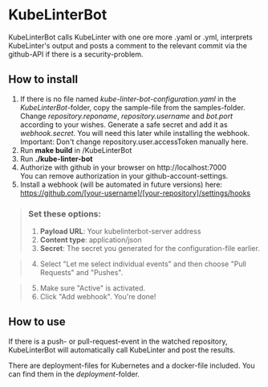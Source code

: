 # KubeLinterBot

KubeLinterBot calls KubeLinter with one ore more .yaml or .yml, interprets KubeLinter's output and posts a comment to the relevant commit via the github-API if there is a security-problem.

## How to install
1. If there is no file named _kube-linter-bot-configuration.yaml_ in the _KubeLinterBot_-folder, copy the sample-file from the samples-folder.
Change _repository.reponame_, _repository.username_ and _bot.port_ according to your wishes.
Generate a safe secret and add it as _webhook.secret_. You will need this later while installing the webhook.
Important: Don't change repository.user.accessToken manually here.
2. Run **make build** in /KubeLinterBot
3. Run **./kube-linter-bot**
4. Authorize with github in your browser on http://localhost:7000  
You can remove authorization in your github-account-settings.
5. Install a webhook (will be automated in future versions) here:
https://github.com/[your-username]/[your-repository]/settings/hooks  

>### Set these options:
>1. **Payload URL**: Your kubelinterbot-server address
>2. **Content type**: application/json
>3. **Secret**: The secret you generated for the configuration-file earlier.

>4. Select "Let me select individual events" and then choose "Pull Requests" and "Pushes".

>5. Make sure "Active" is activated. 
>6. Click "Add webhook". You're done!

## How to use
If there is a push- or pull-request-event in the watched repository, KubeLinterBot will automatically call KubeLinter and post the results. 

There are deployment-files for Kubernetes and a docker-file included. You can find them in the _deployment_-folder.

